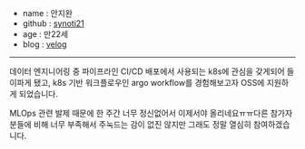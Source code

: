 - name : 안지완
- github : [synoti21](https://github.com/synoti21)
- age : 만22세
- blog : [velog](https://velog.io/@synoti21)

---

데이터 엔지니어링 중 파이프라인 CI/CD 배포에서 사용되는 k8s에 관심을 갖게되어 들이파게 됐고, k8s 기반 워크플로우인 argo workflow를 경험해보고자 OSS에 지원하게 되었습니다.

MLOps 관련 발제 때문에 한 주간 너무 정신없어서 이제서야 올리네요ㅠㅠ다른 참가자분들에 비해 너무 부족해서 주눅드는 감이 없진 않지만 그래도 정말 열심히 참여하겠습니다.

